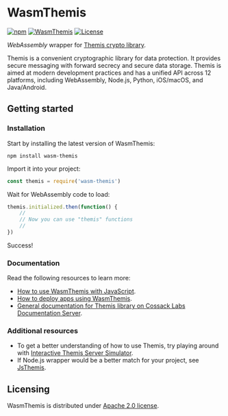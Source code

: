 # WasmThemis

[![npm][npm-badge]][npm]
[![WasmThemis][github-ci-badge]][github-ci]
[![License][license-badge]][license]

_WebAssembly_ wrapper for [Themis crypto library][themis].

Themis is a convenient cryptographic library for data protection. It provides secure messaging with forward secrecy and secure data storage. Themis is aimed at modern development practices and has a unified API across 12 platforms, including WebAssembly, Node.js, Python, iOS/macOS, and Java/Android.

[themis]: https://github.com/cossacklabs/themis
[npm]: https://www.npmjs.com/package/wasm-themis
[npm-badge]: https://img.shields.io/npm/v/wasm-themis.svg
[github-ci]: https://github.com/cossacklabs/themis/actions?query=workflow%3AWasmThemis
[github-ci-badge]: https://github.com/cossacklabs/themis/workflows/WasmThemis/badge.svg
[license]: LICENSE
[license-badge]: https://img.shields.io/npm/l/wasm-themis.svg

## Getting started

### Installation

Start by installing the latest version of WasmThemis:

```
npm install wasm-themis
```

Import it into your project:

```javascript
const themis = require('wasm-themis')
```

Wait for WebAssembly code to load:

```javascript
themis.initialized.then(function() {
    //
    // Now you can use "themis" functions
    //
})
```
Success!

### Documentation

Read the following resources to learn more:

  - [How to use WasmThemis with JavaScript][language-guide].
  - [How to deploy apps using WasmThemis][deploy].
  - [General documentation for Themis library on Cossack Labs Documentation Server][docserver].

### Additional resources  
  - To get a better understanding of how to use Themis, try playing around with [Interactive Themis Server Simulator](https://docs.cossacklabs.com/simulator/interactive/).
  - If Node.js wrapper would be a better match for your project, see [JsThemis](https://www.npmjs.com/package/jsthemis).

<!--
TODO: refer code samples and tests here
-->

[language-guide]: https://docs.cossacklabs.com/themis/languages/wasm/
[deploy]: https://docs.cossacklabs.com/themis/languages/wasm/installation/
[docserver]: https://docs.cossacklabs.com/themis/

## Licensing

WasmThemis is distributed under [Apache 2.0 license](LICENSE).
